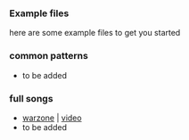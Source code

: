 ### Example files

here are some example files to get you started

### common patterns

- to be added

### full songs

- [warzone](https://github.com/spookyGh0st/beatwalls/tree/master/examples/warzone)  |   [video](https://www.youtube.com/watch?v=6UwEjc6VGyM)
- to be added
